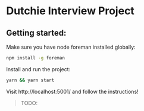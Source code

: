 # Dutchie Interview Project

## Getting started:

Make sure you have node foreman installed globally:

```bash
npm install -g foreman
```

Install and run the project:

```bash
yarn && yarn start
```

Visit http://localhost:5001/ and follow the instructions!

> TODO: 
